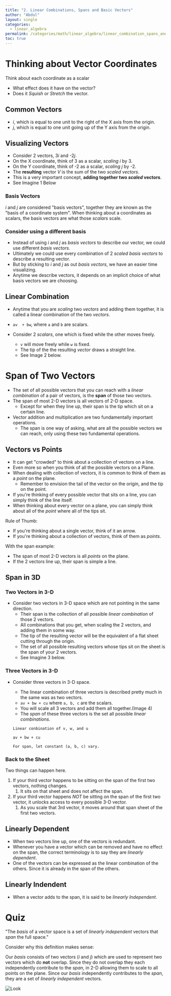 ```yaml
---
title: "2. Linear Combinations, Spans and Basic Vectors"
author: "Abdul"
layout: single
categories:
  - linear_algebra
permalink: /categories/math/linear_algebra/linear_combination_spans_and_basic_vectors
toc: true
---
```


# Thinking about Vector Coordinates
Think about each coordinate as a scalar
  - What effect does it have on the vector?
  - Does it *Squish* or *Stretch* the vector.
## Common Vectors
- *i*, which is equal to one unit to the right of the X axis from the origin.
- *j*, which is equal to one unit going up of the Y axis from the origin.

## Visualizing Vectors
- Consider 2 vectors, 3*i* and -2*j*.
- On the X coordinate, think of 3 as a scalar, *scaling i* by 3.
- On the Y coordinate, think of -2 as a scalar, *scaling j* by -2.
- The __resulting__ vector *V* is the sum of the two *scaled vectors*.
- This is a very important concept, __adding together two *scaled* vectors__.
- See Imagine 1 Below

### Basis Vectors
*i* and *j* are considered "basis vectors", together they are known as the "basis of a coordinate system".
When thinking about a coordinates as scalars, the basis vectors are what those *scalars* scale.

### Consider using a different basis
- Instead of using *i* and *j* as *basis vectors* to describe our vector, we could use different *basis vectors*.
- Ultimately we could use every combination of 2 *scaled basis vectors* to describe a resulting vector.
- But by sticking to *i* and *j* as out *basis vectors*, we have an easier time visualizing.
- Anytime we describe vectors, it depends on an implicit choice of what basis vectors we are choosing.

## Linear Combination
- Anytime that you are *scaling* two *vectors* and adding them together, it is called a linear combination of the two *vectors*.
- `av  + bw`, where `a` and `b` are scalars.

- Consider 2 *scalars*, one which is fixed while the other moves freely.
  - *`v`* will move freely while *`w`* is fixed.
  - The tip of the the resulting *vector* draws a straight line.
  - See Image 2 below.

# Span of Two Vectors
- The set of all possible vectors that you can reach with a *linear combination* of a pair of vectors,
is the __span__ of those two vectors.
- The span of most 2-D vectors is all vectors of 2-D space.
  - Except for when they line up, their span is the tip which sit on a certain line.
- Vector addition and multiplication are two fundamentally important operations.
  - The span is one way of asking, what are all the possible vectors we can reach, only using these two fundamental operations.

## Vectors vs Points
- It can get "crowded" to think about a collection of vectors on a line.
- Even more so when you think of all the possible vectors on a Plane.
- When dealing with collection of vectors, it is common to think of them as a *point* on the plane.
  - Remember to envision the tail of the vector on the origin,
  and the tip on the point.
- If you're thinking of every possible vector that sits on a line, you can simply think of the line itself.
- When thinking about every vector on a plane, you can simply think about all of the *point* where all of the tips sit.

Rule of Thumb:
- If you're thinking about a single vector, think of it an arrow.
- If you're thinking about a collection of vectors, think of them as *points*.

With the span example:
- The span of most 2-D vectors is all *points* on the plane.
-  If the 2 vectors line up, their span is simple a line.

## Span in 3D
### Two Vectors in 3-D
- Consider two vectors in 3-D space which are not pointing in the same direction.
  - Their span is the collection of all possible *linear combination* of those 2 vectors.
  - All combinations that you get, when scaling the 2 vectors, and adding them in some way.
  - The tip of the resulting vector will be the equivalent of a flat sheet cutting through the origin.
  - The set of all possible resulting vectors whose tips sit on the sheet is the span of your 2 vectors.
  - See Imagine 3 below.

### Three Vectors in 3-D
- Consider three vectors in 3-D space.
  - The linear combination of three vectors is described pretty much in the same was as two vectors.
  - `av + bw + cu` where `a, b, c` are the scalars.
  - You will scale all 3 vectors and add them all together.(Image 4)
  - The *span* of these three vectors is the set all possible *linear combinations.*

  `Linear conbination of v, w, and u`

  `av + bw + cu`

  `For span, let constant (a, b, c) vary.`

### Back to the Sheet
Two things can happen here.
1. If your third vector happens to be sitting on the span of the first two vectors, nothing changes.
   1. It sits on that sheet and does not affect the span.
2. If your third vector happens *NOT* be sitting on the span of the first two vector, it unlocks access to every possible 3-D vector.
   1. As you scale that 3rd vector, it moves around that span sheet of the first two vectors.

## Linearly Dependent
- When two vectors line up, one of the vectors is redundant.
- Whenever you have a vector which can be removed and have no effect on the span, the correct terminology is to say they are *linearly dependent*.
- One of the vectors can be expressed as the linear combination of the others.
Since it is already in the span of the others.

## Linearly Indendent
- When a vector adds to the span, it is said to be *linearly Independent*.

# Quiz
"The *basis* of a vector space is a set of *linearly independent* vectors that *span* the full space."

Consider why this definition makes sense:

Our *basis* consists of two vectors (*i* and *j*) which are used to represent two vectors which do __not__ overlap.
Since they do not overlap they each independently contribute to the *span*, in 2-D allowing them to scale to all points on the plane.
Since our *basis* independently contributes to the *span*, they are a set of *linearly independent* vectors.


![Look](/minimal-mistakes/assets/images/linear_algebra_combination_spans_and_basic_vectors.jpg)
